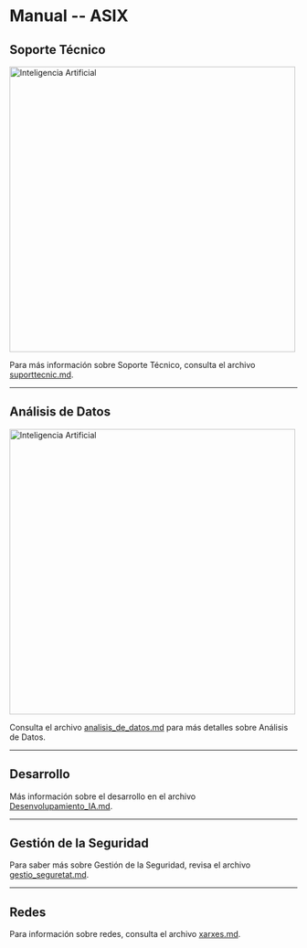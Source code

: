 # Manual -- ASIX

## Soporte Técnico
<a href="https://www.itcsystem.es/" target="_blank">
    <img src="https://www.itcsystem.es/wp-content/uploads/2023/07/soporte-tecnico.jpg" alt="Inteligencia Artificial" style="width: 500px; height: auto;" />
</a>

Para más información sobre Soporte Técnico, consulta el archivo [suporttecnic.md](suporttecnic.md).

---
## Análisis de Datos
<a href="https://img.freepik.com/" target="_blank">
    <img src="https://img.freepik.com/vector-gratis/ilustracion-negocio-analisis-datos-estadisticos_24908-59546.jpg" alt="Inteligencia Artificial" style="width: 500px; height: auto;" />
</a>

Consulta el archivo [analisis_de_datos.md](analisis_de_datos.md) para más detalles sobre Análisis de Datos.

---
## Desarrollo
Más información sobre el desarrollo en el archivo [Desenvolupamiento_IA.md](Desenvolupamiento_IA.md).

---
## Gestión de la Seguridad
Para saber más sobre Gestión de la Seguridad, revisa el archivo [gestio_seguretat.md](gestio_seguretat.md).

---
## Redes
Para información sobre redes, consulta el archivo [xarxes.md](xarxes.md).

